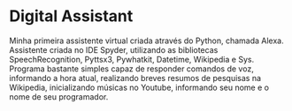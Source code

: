 # Digital Assistant
Minha primeira assistente virtual criada através do Python, chamada Alexa. <br>
Assistente criada no IDE Spyder, utilizando as bibliotecas SpeechRecognition, Pyttsx3, Pywhatkit, Datetime, Wikipedia e Sys. <br>
Programa bastante simples capaz de responder comandos de voz, informando a hora atual, realizando breves resumos de pesquisas na Wikipedia, inicializando músicas no Youtube, informando seu nome e o nome de seu programador.
